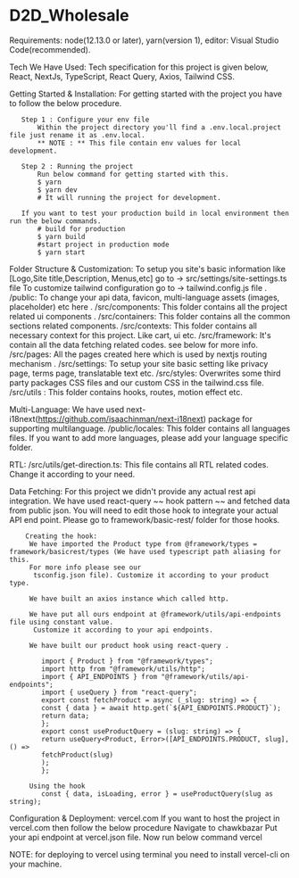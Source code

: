 # D2D_Wholesale

Requirements:
       node(12.13.0 or later),
       yarn(version 1),
       editor: Visual Studio Code(recommended).


Tech We Have Used:
       Tech specification for this project is given below,
       React,
       NextJs,
       TypeScript,
       React Query,
       Axios,
       Tailwind CSS.


Getting Started & Installation:
       For getting started with the project you have to follow the below procedure.

       Step 1 : Configure your env file
           Within the project directory you'll find a .env.local.project file just rename it as .env.local.
           ** NOTE : ** This file contain env values for local development.

       Step 2 : Running the project
           Run below command for getting started with this.
           $ yarn
           $ yarn dev 
           # It will running the project for development.
        
       If you want to test your production build in local environment then run the below commands.
           # build for production
           $ yarn build
           #start project in production mode
           $ yarn start


Folder Structure & Customization:
       To setup you site's basic information like [Logo,Site title,Description, Menus,etc] go to ->
       src/settings/site-settings.ts file
       To customize tailwind configuration go to -> tailwind.config.js file .
       /public: To change your api data, favicon, multi-language assets (images, placeholder) etc here .
       /src/components: This folder contains all the project related ui components .
       /src/containers: This folder contains all the common sections related components.
       /src/contexts: This folder contains all necessary context for this project. Like cart, ui etc.
       /src/framework: It's contain all the data fetching related codes. see below for more info.
       /src/pages: All the pages created here which is used by nextjs routing mechanism .
       /src/settings: To setup your site basic setting like privacy page, terms page, translatable text etc.
       /src/styles: Overwrites some third party packages CSS files and our custom CSS in the tailwind.css file.
       /src/utils : This folder contains hooks, routes, motion effect etc.


Multi-Language:
       We have used next-i18next(https://github.com/isaachinman/next-i18next) package for supporting multilanguage.
       /public/locales: This folder contains all languages files. If you want to add more languages, please add your language specific folder.


RTL:
       /src/utils/get-direction.ts: This file contains all RTL related codes. Change it according to your need.


Data Fetching:
       For this project we didn't provide any actual rest api integration. We have used react-query ~~ hook
       pattern ~~ and fetched data from public json. You will need to edit those hook to integrate your actual API
       end point. Please go to framework/basic-rest/ folder for those hooks.

        Creating the hook:
         We have imported the Product type from @framework/types = framework/basicrest/types (We have used typescript path aliasing for this.
         For more info please see our
          tsconfig.json file). Customize it according to your product type.

         We have built an axios instance which called http.

         We have put all ours endpoint at @framework/utils/api-endpoints file using constant value.
          Customize it according to your api endpoints.

         We have built our product hook using react-query .

            import { Product } from "@framework/types";
            import http from "@framework/utils/http";
            import { API_ENDPOINTS } from "@framework/utils/api-endpoints";
            import { useQuery } from "react-query";
            export const fetchProduct = async (_slug: string) => {
            const { data } = await http.get(`${API_ENDPOINTS.PRODUCT}`);
            return data;
            };
            export const useProductQuery = (slug: string) => {
            return useQuery<Product, Error>([API_ENDPOINTS.PRODUCT, slug], () =>
            fetchProduct(slug)
            );
            };

         Using the hook
            const { data, isLoading, error } = useProductQuery(slug as string);

        
Configuration & Deployment:
    vercel.com
        If you want to host the project in vercel.com then follow the below procedure
        Navigate to chawkbazar
        Put your api endpoint at vercel.json file.
        Now run below command
            vercel
            
            
NOTE: for deploying to vercel using terminal you need to install vercel-cli on your
machine.
